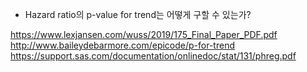 - Hazard ratio의 p-value for trend는 어떻게 구할 수 있는가? 

https://www.lexjansen.com/wuss/2019/175_Final_Paper_PDF.pdf  
http://www.baileydebarmore.com/epicode/p-for-trend  
https://support.sas.com/documentation/onlinedoc/stat/131/phreg.pdf  
